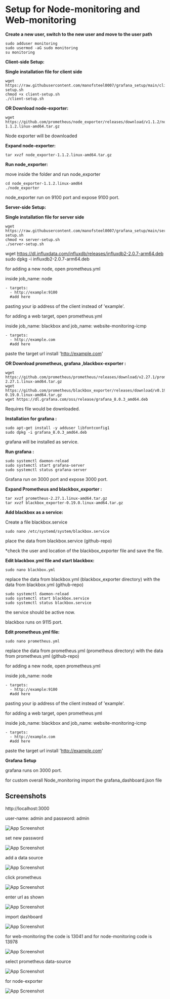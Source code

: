 
# Setup for Node-monitoring and Web-monitoring

**Create a new user, switch to the new user and move to the user path**
    
    sudo adduser monitoring
    sudo usermod -aG sudo monitoring
    su monitoring

**Client-side Setup:**

**Single installation file for client side**

    wget https://raw.githubusercontent.com/manofsteel0007/grafana_setup/main/client-setup.sh
    chmod +x client-setup.sh
    ./client-setup.sh

**OR Download node-exporter:**
    
    wget https://github.com/prometheus/node_exporter/releases/download/v1.1.2/node_exporter-1.1.2.linux-amd64.tar.gz

Node exporter will be downloaded

**Expand node-exporter:**

    tar xvzf node_exporter-1.1.2.linux-amd64.tar.gz

**Run node_exporter:**

move inside the folder and run node_exporter

    cd node_exporter-1.1.2.linux-amd64
    ./node_exporter

node_exporter run on 9100 port and expose 9100 port.

**Server-side Setup:**

**Single installation file for server side**

    wget https://raw.githubusercontent.com/manofsteel0007/grafana_setup/main/server-setup.sh
    chmod +x server-setup.sh
    ./server-setup.sh

wget https://dl.influxdata.com/influxdb/releases/influxdb2-2.0.7-arm64.deb
sudo dpkg -i influxdb2-2.0.7-arm64.deb

for adding a new node, open prometheus.yml 

inside job_name: node 

    - targets:
      - http://example:9100
      #add here

pasting your ip address of the client instead of 'example'.

for adding a web target, open prometheus.yml

inside job_name: blackbox and job_name: website-monitoring-icmp 

    - targets:
      - http://example.com
      #add here

paste the target url install 'http://example.com'

**OR Download prometheus, grafana ,blackbox-exporter :**

    wget https://github.com/prometheus/prometheus/releases/download/v2.27.1/prometheus-2.27.1.linux-amd64.tar.gz
    wget https://github.com/prometheus/blackbox_exporter/releases/download/v0.19.0/blackbox_exporter-0.19.0.linux-amd64.tar.gz
    wget https://dl.grafana.com/oss/release/grafana_8.0.3_amd64.deb

Requires file would be downloaded.

**Installation for grafana :**

    sudo apt-get install -y adduser libfontconfig1
    sudo dpkg -i grafana_8.0.3_amd64.deb

grafana will be installed as service.

**Run grafana :**

    sudo systemctl daemon-reload
    sudo systemctl start grafana-server
    sudo systemctl status grafana-server

Grafana run on 3000 port and expose 3000 port.

**Expand Prometheus and blackbox_exporter :**

    tar xvzf prometheus-2.27.1.linux-amd64.tar.gz
    tar xvzf blackbox_exporter-0.19.0.linux-amd64.tar.gz

**Add blackbox as a service:**

Create a file blackbox.service

    sudo nano /etc/systemd/system/blackbox.service

place the data from blackbox.service (github-repo)

*check the user and location of the blackbox_exporter file and save the file.  

**Edit blackbox.yml file and start blackbox:**

    sudo nano blackbox.yml

replace the data from blackbox.yml (blackbox_exporter directory) with the data from blackbox.yml (github-repo)

    sudo systemctl daemon-reload
    sudo systemctl start blackbox.service
    sudo systemctl status blackbox.service

the service should be active now.

blackbox runs on 9115 port.

**Edit prometheus.yml file:**

    sudo nano prometheus.yml

replace the data from prometheus.yml (prometheus directory) with the data from prometheus.yml (github-repo)

for adding a new node, open prometheus.yml 

inside job_name: node 

    - targets:
      - http://example:9100
      #add here

pasting your ip address of the client instead of 'example'.

for adding a web target, open prometheus.yml

inside job_name: blackbox and job_name: website-monitoring-icmp 

    - targets:
      - http://example.com
      #add here

paste the target url install 'http://example.com'

**Grafana Setup**

grafana runs on 3000 port.

for custom overall Node_monitoring import the grafana_dashboard.json file



## Screenshots

http://localhost:3000

user-name: admin and password: admin

![App Screenshot](https://github.com/manofsteel0007/grafana_setup/raw/main/images/1.png)

 set new password

![App Screenshot](https://github.com/manofsteel0007/grafana_setup/raw/main/images/2.png)

 add a data source

![App Screenshot](https://github.com/manofsteel0007/grafana_setup/raw/main/images/3.png)

 click prometheus
 
![App Screenshot](https://github.com/manofsteel0007/grafana_setup/raw/main/images/4.png)

 enter url as shown
 
![App Screenshot](https://github.com/manofsteel0007/grafana_setup/raw/main/images/5.jpeg)
 
 import dashboard

![App Screenshot](https://github.com/manofsteel0007/grafana_setup/raw/main/images/9.png)

 for web-monitoring the code is 13041 and for node-monitoring code is 13978
  
![App Screenshot](https://github.com/manofsteel0007/grafana_setup/raw/main/images/6.png)

 select prometheus data-source

![App Screenshot](https://github.com/manofsteel0007/grafana_setup/raw/main/images/7.png)

 for node-exporter

![App Screenshot](https://github.com/manofsteel0007/grafana_setup/raw/main/images/8.png)
